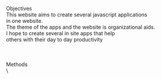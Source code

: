 
Objectives\
This website aims to create several javascript applications\
in one website.\
The theme of the apps and the website is organizational aids.\
I hope to create several in site apps that help\
others with their day to day productivity\
\
\
\
Methods
\
\
